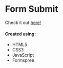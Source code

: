 # Form Submit
Check it out [here!](https://ianbrdeguzman.github.io/formsubmit/)
#### Created using:
* HTML5
* CSS3
* JavaScript
* Formspree